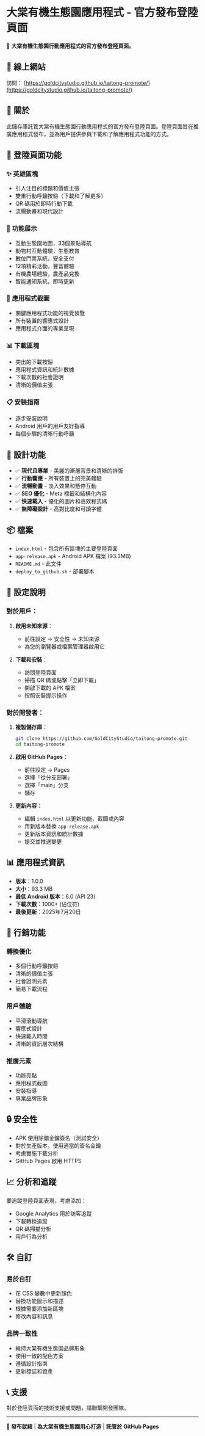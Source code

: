# 大棠有機生態園應用程式 - 官方發布登陸頁面

🌿 **大棠有機生態園行動應用程式的官方發布登陸頁面。**

## 🚀 線上網站

訪問： [https://goldcitystudio.github.io/taitong-promote/](https://goldcitystudio.github.io/taitong-promote/)

## 📱 關於

此儲存庫託管大棠有機生態園行動應用程式的官方發布登陸頁面。登陸頁面旨在推廣應用程式發布，並為用戶提供參與下載和了解應用程式功能的方式。

## 🎯 登陸頁面功能

### ✨ **英雄區塊**
- 引人注目的標題和價值主張
- 雙重行動呼籲按鈕（下載和了解更多）
- QR 碼用於即時行動下載
- 流暢動畫和現代設計

### 🌟 **功能展示**
- 互動生態園地圖，33個景點導航
- 動物村互動體驗，生態教育
- 數位門票系統，安全支付
- 12項精彩活動，豐富體驗
- 有機農場體驗，農產品兌換
- 智能通知系統，即時更新

### 📱 **應用程式截圖**
- 關鍵應用程式功能的視覺預覽
- 所有裝置的響應式設計
- 應用程式介面的專業呈現

### 📊 **下載區塊**
- 突出的下載按鈕
- 應用程式資訊和統計數據
- 下載次數的社會證明
- 清晰的價值主張

### 📋 **安裝指南**
- 逐步安裝說明
- Android 用戶的用戶友好指導
- 每個步驟的清晰行動呼籲

## 🎨 設計功能

- ✅ **現代且專業** - 美麗的漸層背景和清晰的排版
- ✅ **行動響應** - 所有裝置上的完美體驗
- ✅ **流暢動畫** - 淡入效果和懸停互動
- ✅ **SEO 優化** - Meta 標籤和結構化內容
- ✅ **快速載入** - 優化的圖片和高效程式碼
- ✅ **無障礙設計** - 高對比度和可讀字體

## 📦 檔案

- `index.html` - 包含所有區塊的主要登陸頁面
- `app-release.apk` - Android APK 檔案 (93.3MB)
- `README.md` - 此文件
- `deploy_to_github.sh` - 部署腳本

## 🔧 設定說明

### 對於用戶：

1. **啟用未知來源**：
   - 前往設定 → 安全性 → 未知來源
   - 為您的瀏覽器或檔案管理器啟用它

2. **下載和安裝**：
   - 訪問登陸頁面
   - 掃描 QR 碼或點擊「立即下載」
   - 開啟下載的 APK 檔案
   - 按照安裝提示操作

### 對於開發者：

1. **複製儲存庫**：
   ```bash
   git clone https://github.com/GoldCityStudio/taitong-promote.git
   cd taitong-promote
   ```

2. **啟用 GitHub Pages**：
   - 前往設定 → Pages
   - 選擇「從分支部署」
   - 選擇「main」分支
   - 儲存

3. **更新內容**：
   - 編輯 `index.html` 以更新功能、截圖或內容
   - 用新版本替換 `app-release.apk`
   - 更新版本資訊和統計數據
   - 提交並推送變更

## 📊 應用程式資訊

- **版本**：1.0.0
- **大小**：93.3 MB
- **最低 Android 版本**：6.0 (API 23)
- **下載次數**：1000+ (佔位符)
- **最後更新**：2025年7月20日

## 🎯 行銷功能

### **轉換優化**
- 多個行動呼籲按鈕
- 清晰的價值主張
- 社會證明元素
- 簡易下載流程

### **用戶體驗**
- 平滑滾動導航
- 響應式設計
- 快速載入時間
- 清晰的資訊層次結構

### **推廣元素**
- 功能亮點
- 應用程式截圖
- 安裝指導
- 專業品牌形象

## 🔒 安全性

- APK 使用除錯金鑰簽名（測試安全）
- 對於生產版本，使用適當的簽名金鑰
- 考慮實施下載分析
- GitHub Pages 啟用 HTTPS

## 📈 分析和追蹤

要追蹤登陸頁面表現，考慮添加：
- Google Analytics 用於訪客追蹤
- 下載轉換追蹤
- QR 碼掃描分析
- 用戶行為分析

## 🛠️ 自訂

### **易於自訂**
- 在 CSS 變數中更新顏色
- 替換功能圖示和描述
- 根據需要添加新區塊
- 修改內容和訊息

### **品牌一致性**
- 維持大棠有機生態園品牌形象
- 使用一致的配色方案
- 遵循設計指南
- 更新標誌和資產

## 📞 支援

對於登陸頁面的技術支援或問題，請聯繫開發團隊。

---

**🚀 發布就緒** | **為大棠有機生態園用心打造** | **託管於 GitHub Pages**
